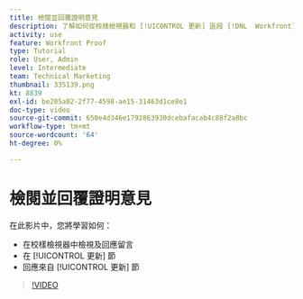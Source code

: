 ```yaml
---
title: 檢閱並回覆證明意見
description: 了解如何從校樣檢視器和 [!UICONTROL 更新] 區段 [!DNL  Workfront].
activity: use
feature: Workfront Proof
type: Tutorial
role: User, Admin
level: Intermediate
team: Technical Marketing
thumbnail: 335139.png
kt: 8839
exl-id: be205a02-2f77-4598-ae15-31463d1ce8e1
doc-type: video
source-git-commit: 650e4d346e1792863930dcebafacab4c88f2a8bc
workflow-type: tm+mt
source-wordcount: '64'
ht-degree: 0%

---
```


# 檢閱並回覆證明意見

在此影片中，您將學習如何：

* 在校樣檢視器中檢視及回應留言
* 在 [!UICONTROL 更新] 節
* 回應來自 [!UICONTROL 更新] 節

>[!VIDEO](https://video.tv.adobe.com/v/335139/?quality=12&learn=on)

